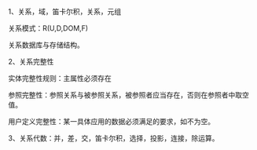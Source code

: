 1、关系，域，笛卡尔积，关系，元组

关系模式：R(U,D,DOM,F)

关系数据库与存储结构。

2、关系完整性

实体完整性规则：主属性必须存在

参照完整性：参照关系与被参照关系，被参照者应当存在，否则在参照者中取空值。

用户定义完整性：某一具体应用的数据必须满足的要求，如不为空。

3、关系代数：并，差，交，笛卡尔积，选择，投影，连接，除运算。

